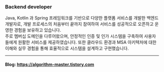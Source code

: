 <!--[![Hits](https://hits.seeyoufarm.com/api/count/incr/badge.svg?url=https%3A%2F%2Fhttps%2F%2Fgithub.com%2Fgksdnf050&count_bg=%2379C83D&title_bg=%23555555&icon=&icon_color=%23E7E7E7&title=hits&edge_flat=false)](https://hits.seeyoufarm.com) -->
### Backend developer


Java, Kotlin 과 Spring 프레임워크를 기반으로 다양한 플랫폼 서비스를 개발한 백엔드 개발자로, 개발 프로세스의 처음부터 끝까지 참여하여 서비스를 성공적으로 오픈하고 운영한 경험을 보유하고 있습니다.<br/>
주로 멤버십 도메인을 다루어왔으며, 안정적인 인증 및 인가 시스템을 구축하여 사용자들에게 원활한 서비스를 제공하였습니다. 또한 클라우드 환경과 MSA 아키텍처에 대한 이해와 실무 경험을 통해 효율적으로 시스템을 설계하고 구현했습니다.


---


#### Blog: https://algorithm-master.tistory.com

<!--
**gksdnf050/gksdnf050** is a ✨ _special_ ✨ repository because its `README.md` (this file) appears on your GitHub profile.

Here are some ideas to get you started:

- 🔭 I’m currently working on ...
- 🌱 I’m currently learning ...
- 👯 I’m looking to collaborate on ...
- 🤔 I’m looking for help with ...
- 💬 Ask me about ...
- 📫 How to reach me: ...
- 😄 Pronouns: ...
- ⚡ Fun fact: ...
-->
